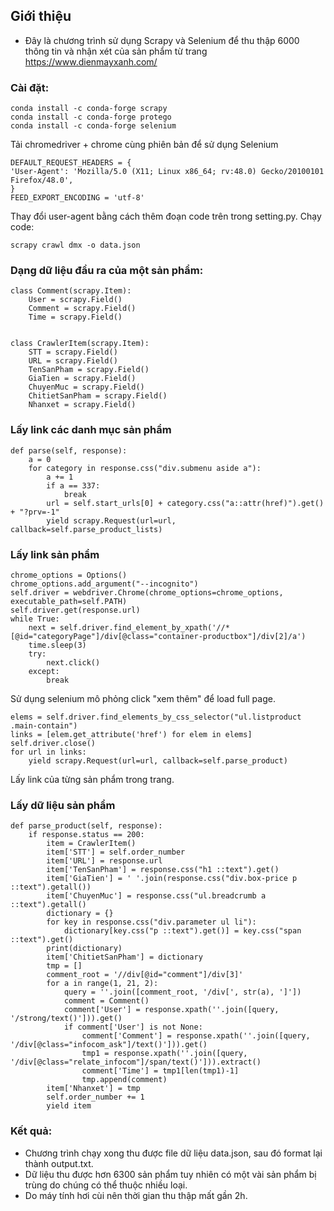 ## Giới thiệu
- Đây là chương trình sử dụng Scrapy và Selenium để thu thập 6000 thông tin và nhận xét của sản phẩm từ trang https://www.dienmayxanh.com/

### Cài đặt:

    conda install -c conda-forge scrapy
    conda install -c conda-forge protego
    conda install -c conda-forge selenium  

Tải chromedriver + chrome cùng phiên bản để sử dụng Selenium


    DEFAULT_REQUEST_HEADERS = {
    'User-Agent': 'Mozilla/5.0 (X11; Linux x86_64; rv:48.0) Gecko/20100101 Firefox/48.0',
    }
    FEED_EXPORT_ENCODING = 'utf-8'
 
Thay đổi user-agent bằng cách thêm đoạn code trên trong setting.py. Chạy code:

    
    scrapy crawl dmx -o data.json

### Dạng dữ liệu đầu ra của một sản phẩm:

    class Comment(scrapy.Item):
        User = scrapy.Field()
        Comment = scrapy.Field()
        Time = scrapy.Field()


    class CrawlerItem(scrapy.Item):
        STT = scrapy.Field()
        URL = scrapy.Field()
        TenSanPham = scrapy.Field()
        GiaTien = scrapy.Field()
        ChuyenMuc = scrapy.Field()
        ChitietSanPham = scrapy.Field()
        Nhanxet = scrapy.Field()

### Lấy link các danh mục sản phẩm

    def parse(self, response):
        a = 0
        for category in response.css("div.submenu aside a"):
            a += 1
            if a == 337:
                break
            url = self.start_urls[0] + category.css("a::attr(href)").get() + "?prv=-1"
            yield scrapy.Request(url=url, callback=self.parse_product_lists)

### Lấy link sản phẩm

    chrome_options = Options()
    chrome_options.add_argument("--incognito")
    self.driver = webdriver.Chrome(chrome_options=chrome_options, executable_path=self.PATH)
    self.driver.get(response.url)
    while True:
        next = self.driver.find_element_by_xpath('//*[@id="categoryPage"]/div[@class="container-productbox"]/div[2]/a')
        time.sleep(3)
        try:
            next.click()
        except:
            break

Sử dụng selenium mô phỏng click "xem thêm" để load full page.


    elems = self.driver.find_elements_by_css_selector("ul.listproduct .main-contain")
    links = [elem.get_attribute('href') for elem in elems]
    self.driver.close()
    for url in links:
        yield scrapy.Request(url=url, callback=self.parse_product)

Lấy link của từng sản phẩm trong trang.

### Lấy dữ liệu sản phẩm

    def parse_product(self, response):
        if response.status == 200:
            item = CrawlerItem()
            item['STT'] = self.order_number
            item['URL'] = response.url
            item['TenSanPham'] = response.css("h1 ::text").get()
            item['GiaTien'] = ' '.join(response.css("div.box-price p ::text").getall())
            item['ChuyenMuc'] = response.css("ul.breadcrumb a ::text").getall()
            dictionary = {}
            for key in response.css("div.parameter ul li"):
                dictionary[key.css("p ::text").get()] = key.css("span ::text").get()
            print(dictionary)
            item['ChitietSanPham'] = dictionary
            tmp = []
            comment_root = '//div[@id="comment"]/div[3]'
            for a in range(1, 21, 2):
                query = ''.join([comment_root, '/div[', str(a), ']'])
                comment = Comment()
                comment['User'] = response.xpath(''.join([query, '/strong/text()'])).get()
                if comment['User'] is not None:
                    comment['Comment'] = response.xpath(''.join([query, '/div[@class="infocom_ask"]/text()'])).get()
                    tmp1 = response.xpath(''.join([query, '/div[@class="relate_infocom"]/span/text()'])).extract()
                    comment['Time'] = tmp1[len(tmp1)-1]
                    tmp.append(comment)
            item['Nhanxet'] = tmp
            self.order_number += 1
            yield item

### Kết quả:
- Chương trình chạy xong thu được file dữ liệu data.json, sau đó format lại thành output.txt.
- Dữ liệu thu được hơn 6300 sản phẩm tuy nhiên có một vài sản phẩm bị trùng do chúng có thể thuộc nhiều loại.
- Do máy tính hơi cùi nên thời gian thu thập mất gần 2h.
